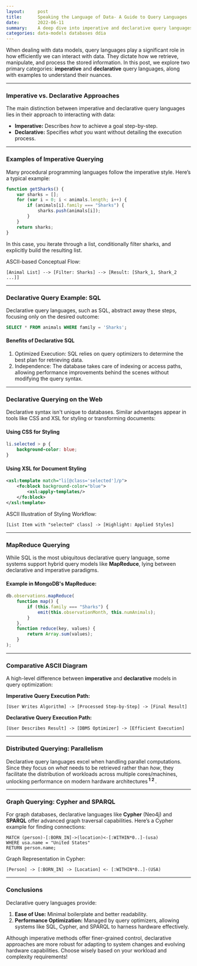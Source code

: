 ```yaml
---
layout:     post  
title:      Speaking the Language of Data- A Guide to Query Languages
date:       2022-06-11
summary:    A deep dive into imperative and declarative query languages, with examples and illustrations for better understanding.
categories: data-models databases ddia
---
```


When dealing with data models, query languages play a significant role in how efficiently we can interact with data. They dictate how we retrieve, manipulate, and process the stored information. In this post, we explore two primary categories: **imperative** and **declarative** query languages, along with examples to understand their nuances.

---  

### **Imperative vs. Declarative Approaches**

The main distinction between imperative and declarative query languages lies in their approach to interacting with data:

- **Imperative:** Describes *how* to achieve a goal step-by-step.
- **Declarative:** Specifies *what* you want without detailing the execution process.

---  

### **Examples of Imperative Querying**

Many procedural programming languages follow the imperative style. Here’s a typical example:

```javascript  
function getSharks() {  
    var sharks = [];  
    for (var i = 0; i < animals.length; i++) {  
        if (animals[i].family === "Sharks") {  
            sharks.push(animals[i]);  
        }  
    }  
    return sharks;  
}  
```  

In this case, you iterate through a list, conditionally filter sharks, and explicitly build the resulting list.

ASCII-based Conceptual Flow:

```plaintext  
[Animal List] --> [Filter: Sharks] --> [Result: [Shark_1, Shark_2 ...]]  
```  
   
---  

### **Declarative Query Example: SQL**
Declarative query languages, such as SQL, abstract away these steps, focusing only on the desired outcome:

```sql  
SELECT * FROM animals WHERE family = 'Sharks';  
```  

#### **Benefits of Declarative SQL**

1. Optimized Execution: SQL relies on query optimizers to determine the best plan for retrieving data.
2. Independence: The database takes care of indexing or access paths, allowing performance improvements behind the scenes without modifying the query syntax.

---  

### **Declarative Querying on the Web**

Declarative syntax isn't unique to databases. Similar advantages appear in tools like CSS and XSL for styling or transforming documents:

#### Using CSS for Styling
```css  
li.selected > p {  
    background-color: blue;  
}  
```  

#### Using XSL for Document Styling
```xml  
<xsl:template match="li[@class='selected']/p">  
    <fo:block background-color="blue">  
        <xsl:apply-templates/>  
    </fo:block>  
</xsl:template>  
```  

ASCII Illustration of Styling Workflow:

```plaintext  
[List Item with "selected" class] -> [Highlight: Applied Styles]  
```  
   
---  

### **MapReduce Querying**

While SQL is the most ubiquitous declarative query language, some systems support hybrid query models like **MapReduce**, lying between declarative and imperative paradigms.

#### Example in MongoDB's MapReduce:

```javascript  
db.observations.mapReduce(  
    function map() {  
        if (this.family === "Sharks") {  
            emit(this.observationMonth, this.numAnimals);  
        }  
    },  
    function reduce(key, values) {  
        return Array.sum(values);  
    }  
);  
```  
   
---  

### **Comparative ASCII Diagram**
A high-level difference between **imperative** and **declarative** models in query optimization:

**Imperative Query Execution Path:**

```plaintext  
[User Writes Algorithm] -> [Processed Step-by-Step] -> [Final Result]  
```  

**Declarative Query Execution Path:**

```plaintext  
[User Describes Result] -> [DBMS Optimizer] -> [Efficient Execution]  
```  
   
---  

### **Distributed Querying: Parallelism**

Declarative query languages excel when handling parallel computations. Since they focus on *what* needs to be retrieved rather than *how*, they facilitate the distribution of workloads across multiple cores/machines, unlocking performance on modern hardware architectures<sup><span title="undefined assistant-4XZVpHktbtSH4a7YRueaoR"><strong> 1 </strong></span></sup><sup><span title="undefined assistant-4XZVpHktbtSH4a7YRueaoR"><strong> 2 </strong></span></sup>.
  
---  

### **Graph Querying: Cypher and SPARQL**

For graph databases, declarative languages like **Cypher** (Neo4j) and **SPARQL** offer advanced graph traversal capabilities. Here’s a Cypher example for finding connections:

```cypher  
MATCH (person)-[:BORN_IN]->(location)<-[:WITHIN*0..]-(usa)  
WHERE usa.name = "United States"  
RETURN person.name;  
```  

Graph Representation in Cypher:

```plaintext  
[Person] -> [:BORN_IN] -> [Location] <- [:WITHIN*0..]-(USA)  
```  
   
---  

### **Conclusions**

Declarative query languages provide:

1. **Ease of Use:** Minimal boilerplate and better readability.
2. **Performance Optimization:** Managed by query optimizers, allowing systems like SQL, Cypher, and SPARQL to harness hardware effectively.

Although imperative methods offer finer-grained control, declarative approaches are more robust for adapting to system changes and evolving hardware capabilities. Choose wisely based on your workload and complexity requirements!  